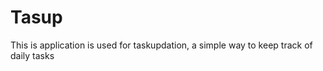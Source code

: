 Tasup
=====

This is application is used for taskupdation, a simple way to keep track of daily tasks